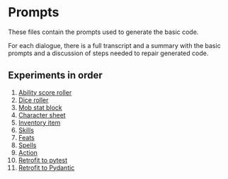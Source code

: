 # Prompts

These files contain the prompts used to generate the basic code.

For each dialogue, there is a full transcript and a summary with the basic prompts and a discussion of steps needed to 
repair generated code.

## Experiments in order

1. [Ability score roller](ability_score_roller)
2. [Dice roller](dice_roller)
3. [Mob stat block](mob_stat_block)
4. [Character sheet](character_sheet)
5. [Inventory item](inventory_items)
6. [Skills](skills)
7. [Feats](feats)
8. [Spells](spells)
9. [Action](action)
10. [Retrofit to pytest](retrofit_to_pytest)
11. [Retrofit to Pydantic](retrofit_to_pydantic)
